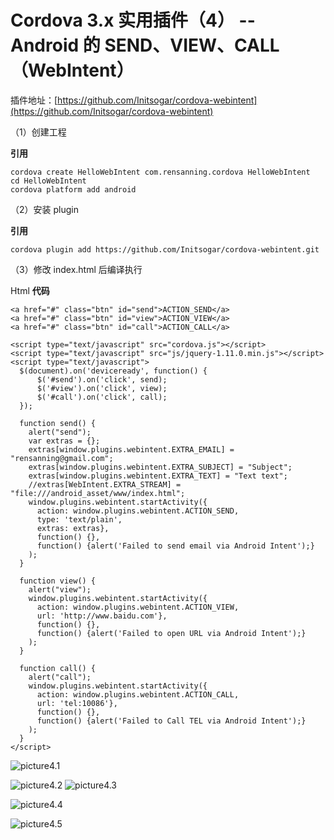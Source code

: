 # Cordova 3.x 实用插件（4） -- Android 的 SEND、VIEW、CALL（WebIntent）

插件地址：[https://github.com/Initsogar/cordova-webintent](https://github.com/Initsogar/cordova-webintent) 

（1）创建工程 

**引用**

```
cordova create HelloWebIntent com.rensanning.cordova HelloWebIntent 
cd HelloWebIntent 
cordova platform add android
```

（2）安装 plugin 

**引用**

```
cordova plugin add https://github.com/Initsogar/cordova-webintent.git
```


（3）修改 index.html 后编译执行 

Html **代码**

```
<a href="#" class="btn" id="send">ACTION_SEND</a>
<a href="#" class="btn" id="view">ACTION_VIEW</a>
<a href="#" class="btn" id="call">ACTION_CALL</a>

<script type="text/javascript" src="cordova.js"></script>
<script type="text/javascript" src="js/jquery-1.11.0.min.js"></script>
<script type="text/javascript">
  $(document).on('deviceready', function() {
      $('#send').on('click', send);
      $('#view').on('click', view);
      $('#call').on('click', call);
  });

  function send() {
    alert("send");
    var extras = {};
    extras[window.plugins.webintent.EXTRA_EMAIL] = "rensanning@gmail.com";
    extras[window.plugins.webintent.EXTRA_SUBJECT] = "Subject";
    extras[window.plugins.webintent.EXTRA_TEXT] = "Text text";
    //extras[WebIntent.EXTRA_STREAM] = "file:///android_asset/www/index.html";
    window.plugins.webintent.startActivity({
      action: window.plugins.webintent.ACTION_SEND,
      type: 'text/plain',
      extras: extras},
      function() {},
      function() {alert('Failed to send email via Android Intent');}
    );
  }

  function view() {
    alert("view");
    window.plugins.webintent.startActivity({
      action: window.plugins.webintent.ACTION_VIEW,
      url: 'http://www.baidu.com'},
      function() {},
      function() {alert('Failed to open URL via Android Intent');}
    );
  }

  function call() {
    alert("call");
    window.plugins.webintent.startActivity({
      action: window.plugins.webintent.ACTION_CALL,
      url: 'tel:10086'},
      function() {},
      function() {alert('Failed to Call TEL via Android Intent');}
    );
  }
</script>
```

![picture4.1](images/4.1.png)

![picture4.2](images/4.2.png)  ![picture4.3](images/4.3.png)

![picture4.4](images/4.4.png)

![picture4.5](images/4.5.png)

